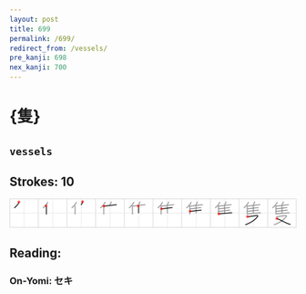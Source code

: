 ```yaml
---
layout: post
title: 699
permalink: /699/
redirect_from: /vessels/
pre_kanji: 698
nex_kanji: 700
---
```


# {隻}

## `vessels`

## Strokes: 10

<div class="stroke"><img src="../images/E99ABB.png" /></div>

## Reading:

### On-Yomi: セキ
